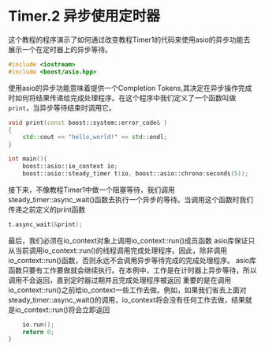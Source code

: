 # Timer.2 异步使用定时器
这个教程的程序演示了如何通过改变教程Timer1的代码来使用asio的异步功能去展示一个在定时器上的异步等待。
``` c++
#include <iostream>
#include <boost/asio.hpp>
```
使用asio的异步功能意味着提供一个Completion Tokens,其决定在异步操作完成时如何将结果传递给完成处理程序。在这个程序中我们定义了一个函数叫做`print`，当异步等待结束时调用它。

``` c++
void print(const boost::system::error_code& )
{
    std::cout << "hello,world!" << std::endl;
}

int main(){
    boost::asio::io_context io;
    boost::asio::steady_timer t(io, boost::asio::chrono:seconds(5));
```
接下来，不像教程Timer1中做一个阻塞等待，我们调用steady_timer::async_wait()函数去执行一个异步的等待。当调用这个函数时我们传递之前定义的print函数
``` c++
t.async_wait(&print);
```
最后，我们必须在io_context对象上调用io_context::run()成员函数
asio库保证只从当前调用io_context::run()的线程调用完成处理程序。因此，除非调用io_context::run()函数，否则永远不会调用异步等待完成的完成处理程序。
asio库函数只要有工作要做就会继续执行。在本例中，工作是在计时器上异步等待，所以调用不会返回，直到定时器过期并且完成处理程序被返回
重要的是在调用io_context::run()之前给io_context一些工作去做。例如，如果我们省去上面对steady_timer::async_wait()的调用，io_context将会没有任何工作去做，结果就是io_context::run()将会立即返回
``` c++
    io.run();
    return 0;
}
```